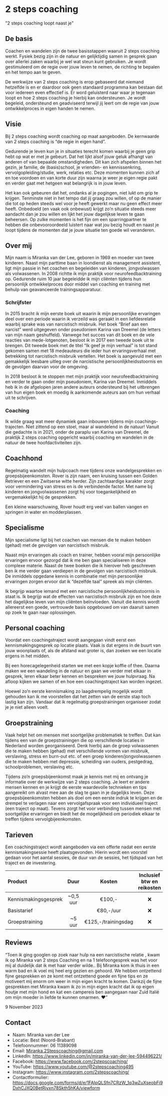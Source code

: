 # 2 steps coaching
"2 steps coaching loopt naast je"

## De basis
Coachen en wandelen zijn de twee basisstappen waaruit 2 steps coaching werkt. Fysiek bezig zijn in de natuur en gelijktijdig samen in gesprek gaan over allerlei zaken waarbij je wel wat steun kunt gebruiken. Je wordt gestimuleerd om de regie over jouw leven te nemen, de richting te bepalen en het tempo aan te geven. 

De werkwijze van 2 steps coaching is erop gebaseerd dat niemand hetzelfde is en er daardoor ook geen standaard programma kan bestaan dat voor iedereen even effectief is. Er word geluisterd naar waar je tegenaan loopt en hoe 2 steps coaching je hierbij kan ondersteunen. Je wordt begeleid, ondersteund en geadviseerd terwijl jij leert om de regie van jouw ontwikkelproces in eigen handen te nemen.

## Visie
Bij 2 steps coaching wordt coaching op maat aangeboden. De kernwaarde van 2 steps coaching is “de regie in eigen hand”.

Gedurende je leven kun je in situaties terecht komen waarbij je geen grip hebt op wat er met je gebeurt. Dat het lijkt alsof jouw geluk afhangt van anderen of van bepaalde omstandigheden. Dit kan zich afspelen binnen het gezin, je familie, de (basis)school, je vrienden- en kennissenkring, vervolgopleiding/studie, werk, relaties etc. Deze momenten kunnen zich af en toe voordoen en van korte duur zijn waarna je weer je eigen regie pakt en verder gaat met hetgeen wat belangrijk is in jouw leven.

Het kan ook gebeuren dat het, ondanks al je pogingen, niet lukt om grip te krijgen. Tenminste niet in het tempo dat jij graag zou willen, of op de manier die tot op heden steeds wel voor je heeft gewerkt maar nu geen effect meer heeft. Onbedoeld (en vaak ook onbewust) krijgt zo’n situatie steeds meer aandacht dan je zou willen en lijkt het jouw dagelijkse leven te gaan beheersen. Op zulke momenten is het fijn om een sparringpartner te hebben die onbevooroordeeld luistert naar wat jou bezig houdt en naast je loopt tijdens de momenten dat je jouw situatie ten goede wil veranderen.

## Over mij 
Mijn naam is Miranka van der Lee, geboren in 1969 en moeder van twee kinderen. Naast mijn parttime baan in loondienst als management assistent, ligt mijn passie in het coachen en begeleiden van kinderen, jongvolwassen als volwassenen. In 2008 richtte ik mijn praktijk voor neurofeedbacktraining op. Gedurende ruim 10 jaar begeleidde ik mijn cliënten tijdens hun persoonlijk ontwikkelproces door middel van coaching en training met behulp van geavanceerde trainingsapparatuur.

### Schrijfster
In 2015 bracht ik mijn eerste boek uit waarin ik mijn persoonlijke ervaringen deel over een periode waarin ik verzeild was geraakt in een liefdesrelatie waarbij sprake was van narcistisch misbruik. Het boek “Brief aan een narcist” werd uitgegeven onder pseudoniem Karina van Dreemel (de letters van mijn naam geshuffeld). Vanwege het succes van dit boek en de vele reacties van mede-lotgenoten, besloot ik in 2017 een tweede boek uit te brengen. Dit tweede boek met de titel “Ik geef je mijn verhaal” is tot stand gekomen samen met 18 medeauteurs die ieder hun ervaringsverhaal met betrekking tot narcistisch misbruik vertellen. Het boek is aangevuld met een gemakkelijk leesbare uitleg over de narcistische persoonlijkheidsstoornis en de gevolgen daarvan voor de omgeving.

In 2018 besloot ik te stoppen met mijn praktijk voor neurofeedbacktraining en verder te gaan onder mijn pseudoniem, Karina van Dreemel. Inmiddels heb ik in de afgelopen jaren andere auteurs ondersteund bij het uitbrengen van hun eigen boek en moedig ik aankomende auteurs aan om hun verhaal uit te schrijven.

### Coaching
Ik wilde graag wat meer dynamiek gaan inbouwen tijdens mijn coachings-trajecten. Niet zittend op een stoel, maar al wandelend in de natuur! Vanuit die gedachte is in 2021, onder de paraplu van Karina van Dreemel, de praktijk 2 steps coaching opgericht waarbij coaching en wandelen in de natuur de twee hoofdactiviteiten zijn.

## Coachhond
Regelmatig wandelt mijn hulpcoach mee tijdens onze wandelgesprekken en groepsbijeenkomsten. Rover is zijn naam, een kruising tussen een Golden Retriever en een Zwitserse witte herder. Zijn zachtaardige karakter zorgt voor vermindering van stress en is de verbindende factor. Met name bij kinderen en jongvolwassenen zorgt hij voor toegankelijkheid en vergemakkelijkt hij de gesprekken.

Een kleine waarschuwing, Rover houdt erg veel van ballen vangen en springen in water en modderplassen.

## Specialisme
Mijn specialisme ligt bij het coachen van mensen die te maken hebben (gehad) met de gevolgen van narcistisch misbruik.

Naast mijn ervaringen als coach en trainer, hebben vooral mijn persoonlijke ervaringen ervoor gezorgd dat ik me ben gaan specialiseren in deze complexe materie. Naast de twee boeken die ik hierover heb geschreven ben ik me verder gaan verdiepen in de gevolgen van narcistisch misbruik. De inmiddels opgedane kennis in combinatie met mijn persoonlijke ervaringen zorgen ervoor dat ik “dezelfde taal” spreek als mijn cliënten. 

Ik begrijp waartoe iemand met een narcistische persoonlijkheidsstoornis in staat is. Ik begrijp wat de effecten van narcistisch misbruik zijn en hoe deze het dagelijkse leven van mijn cliënten beïnvloeden. Vanuit die kennis wordt allereerst een goede, vertrouwde basis opgebouwd om van daaruit samen op zoek te gaan naar oplossingen.

## Personal coaching
Voordat een coachingstraject wordt aangegaan vindt eerst een kennismakingsgesprek op locatie plaats. Vaak is dat ergens in de buurt van jouw woonplaats of, als de afstand wat groter is, dan zoeken we een locatie ergens in het midden. 

Bij een horecagelegenheid starten we met een kopje koffie of thee. Daarna maken we een wandeling in de natuur en gaan we verder met elkaar in gesprek, leren elkaar beter kennen en bespreken we jouw hulpvraag. Na afloop kijken we samen of en hoe een coachingstraject kan worden ingezet.

Hoewel zo’n eerste kennismaking zo laagdrempelig mogelijk wordt gehouden kan ik me voorstellen dat het zetten van de eerste stap toch lastig kan zijn. Vandaar dat ik regelmatig groepstrainingen organiseer zodat je je niet alleen voelt.

## Groepstraining
Vaak helpt het om mensen met soortgelijke problematiek te treffen. Dat kan tijdens een van de groepstrainingen die op verschillende locaties in Nederland worden georganiseerd. Denk hierbij aan de groep volwassenen die te maken hebben (gehad) met verschillende vormen van misbruik, verslaving, stress en burn-out etc. of een groep kinderen/jongvolwassenen die te maken hebben met depressie, scheiding van ouders, pestgedrag, schoolproblemen, verslaving etc.

Tijdens zo’n groepsbijeenkomst maak je kennis met mij en ontvang je informatie over de werkwijze van 2 steps coaching. Je leert er andere mensen kennen en je krijgt de eerste waardevolle technieken en tips aangereikt om alvast mee aan de slag te gaan in je dagelijks leven. Deze groepsbijeenkomsten hebben als doel om een eerste indruk te krijgen en de drempel te verlagen naar een vervolgafspraak voor een individueel traject (een traject op maat). Tevens zorgt het voor verbinding tussen mensen met soortgelijke ervaringen en biedt het de mogelijkheid om periodiek elkaar te treffen tijdens vervolgbijeenkomsten.

## Tarieven
Een coachingstraject wordt aangeboden via een offerte nadat een eerste kennismakingsessie heeft plaatsgevonden. Hierin wordt een voorstel gedaan voor het aantal sessies, de duur van de sessies, het tijdspad van het traject en de investering.

| Product | Duur | Kosten | Inclusief btw en reikosten |
| :------ | :--: | :----: | :------------------------: |
| Kennismakingsgesprek | ~0,5 uur | €100,- | :x: |
| Basistarief | | €80,-/uur | :x: |
| Groepstraining | ~5 uur | €125,-/trainingsdag | :x: |

## Reviews
“Toen ik ging googlen op zoek naar hulp na een narcistische relatie , kwam ik op Miranka van 2 steps Coaching en na 1 telefoongesprek was het voor mij al duidelijk dat ik met haar verder wilde.. Bij Miranka kom ik thuis in een warm bad en ik voel mij heel erg gezien en gehoord. We hebben ontzettend fijne gesprekken en ze komt met ontzettend goede en fijne tips en ze motiveert mij enorm om weer in mijn eigen kracht te komen. Dankzij de fijne gesprekken met Miranka kwam ik zo in mijn eigen kracht dat ik op eigen houtje met mijn hond en kat een campereis ben aangegaan naar Zuid Italië om mijn moeder in liefde te kunnen omarmen. ❤️” 

9 November 2023

## Contact
- Naam: Miranka van der Lee
- Locatie: Best (Noord-Brabant)
- Telefoonnummer: 06 11389098
- Email: Miranka.2Stepscoaching@gmail.com
- LinkedIn: https://www.linkedin.com/in/miranka-van-der-lee-594496221/
- Facebook: https://www.facebook.com/2stepscoaching/
- YouTube: https://www.youtube.com/@2stepscoaching495
- Instagram: https://www.instagram.com/2stepscoaching/
- Contactformulier: https://docs.google.com/forms/d/e/1FAIpQLSfn7CRzW_1q3wZuXseobFi9DxhCJXQ0BetRjyxn78Skth5hKA/viewform